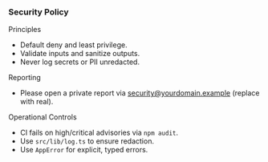 ### Security Policy

Principles

- Default deny and least privilege.
- Validate inputs and sanitize outputs.
- Never log secrets or PII unredacted.

Reporting

- Please open a private report via security@yourdomain.example (replace with real).

Operational Controls

- CI fails on high/critical advisories via `npm audit`.
- Use `src/lib/log.ts` to ensure redaction.
- Use `AppError` for explicit, typed errors.
